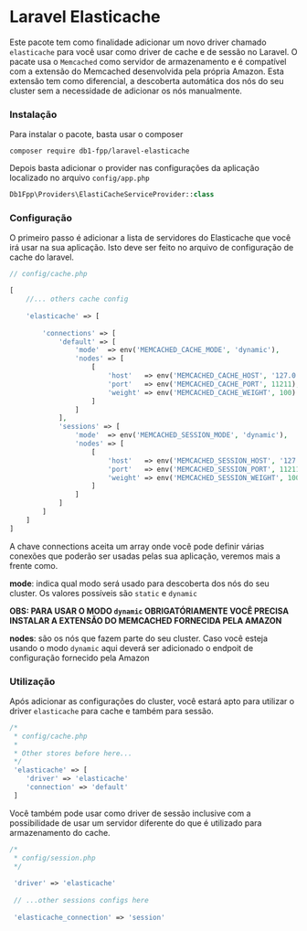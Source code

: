 # Laravel Elasticache

Este pacote tem como finalidade adicionar um novo driver chamado
`elasticache` para você usar como driver de cache e de sessão  no 
Laravel. O pacate usa o `Memcached` como servidor de armazenamento e
é compatível com a extensão do Memcached desenvolvida pela própria
Amazon. Esta extensão tem como diferencial, a descoberta automática
dos nós do seu cluster sem a necessidade de adicionar os nós 
manualmente. 

### Instalação

Para instalar o pacote, basta usar o composer

```
composer require db1-fpp/laravel-elasticache
```

Depois basta adicionar o provider nas configurações da aplicação
localizado no arquivo `config/app.php`

```php
Db1Fpp\Providers\ElastiCacheServiceProvider::class
```

### Configuração

O primeiro passo é adicionar a lista de servidores do Elasticache
que você irá usar na sua aplicação. Isto deve ser feito no arquivo
de configuração de cache do laravel.

```php
// config/cache.php

[
    //... others cache config
    
    'elasticache' => [
    
        'connections' => [
            'default' => [
                'mode'  => env('MEMCACHED_CACHE_MODE', 'dynamic'),
                'nodes' => [
                    [
                        'host'   => env('MEMCACHED_CACHE_HOST', '127.0.0.1'),
                        'port'   => env('MEMCACHED_CACHE_PORT', 11211),
                        'weight' => env('MEMCACHED_CACHE_WEIGHT', 100)
                    ]
                ]
            ],
            'sessions' => [
                'mode'  => env('MEMCACHED_SESSION_MODE', 'dynamic'),
                'nodes' => [
                    [
                        'host'   => env('MEMCACHED_SESSION_HOST', '127.0.0.1'),
                        'port'   => env('MEMCACHED_SESSION_PORT', 11211),
                        'weight' => env('MEMCACHED_SESSION_WEIGHT', 100)
                    ]
                ]
            ]
        ]
    ]
]
```

A chave connections aceita um array onde você pode definir várias conexões que poderão
ser usadas pelas sua aplicação, veremos mais a frente como.

**mode**: indica qual modo será usado para descoberta dos nós do seu cluster. Os valores
possíveis são `static` e `dynamic`

**OBS: PARA USAR O MODO `dynamic` OBRIGATÓRIAMENTE VOCÊ PRECISA INSTALAR A EXTENSÃO DO
MEMCACHED FORNECIDA PELA AMAZON**

**nodes**: são os nós que fazem parte do seu cluster. Caso você esteja usando o modo `dynamic`
aqui deverá ser adicionado o endpoit de configuração fornecido pela Amazon

### Utilização

Após adicionar as configurações do cluster, você estará apto para utilizar o driver `elasticache`
para cache e também para sessão.

```php
/*
 * config/cache.php
 *
 * Other stores before here...
 */
 'elasticache' => [
    'driver' => 'elasticache'
    'connection' => 'default'
 ]
```

Você também pode usar como driver de sessão inclusive com a possibilidade de usar um servidor
diferente do que é utilizado para armazenamento do cache.

```php
/*
 * config/session.php
 */
 
 'driver' => 'elasticache'
 
 // ...other sessions configs here
 
 'elasticache_connection' => 'session'
```